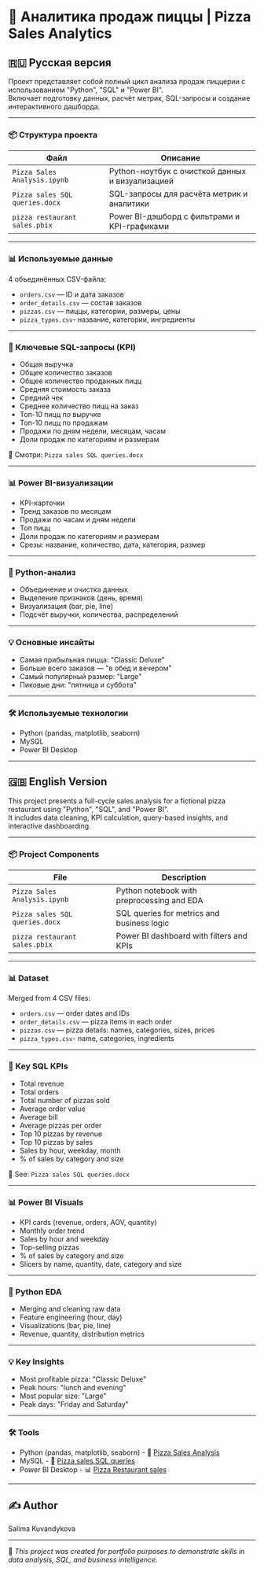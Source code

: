 # 🍕 Аналитика продаж пиццы | Pizza Sales Analytics

## 🇷🇺 Русская версия

Проект представляет собой полный цикл анализа продаж пиццерии с использованием "Python", "SQL" и "Power BI".  
Включает подготовку данных, расчёт метрик, SQL-запросы и создание интерактивного дашборда.

---

### 📦 Структура проекта

| Файл                             | Описание                                              |
|----------------------------------|-------------------------------------------------------|
| `Pizza Sales Analysis.ipynb`     | Python-ноутбук с очисткой данных и визуализацией      |
| `Pizza sales SQL queries.docx`   | SQL-запросы для расчёта метрик и аналитики            |
| `pizza restaurant sales.pbix`    | Power BI-дэшборд с фильтрами и KPI-графиками          |

---

### 📊 Используемые данные

4 объединённых CSV-файла:

- `orders.csv` — ID и дата заказов  
- `order_details.csv` — состав заказов  
- `pizzas.csv` — пиццы, категории, размеры, цены
- `pizza_types.csv`- название, категории, ингредиенты

---

### 🧮 Ключевые SQL-запросы (KPI)

- Общая выручка  
- Общее количество заказов  
- Общее количество проданных пицц
- Средняя стоимость заказа
- Средний чек  
- Среднее количество пицц на заказ 
- Топ-10 пицц по выручке 
- Топ-10 пицц по продажам  
- Продажи по дням недели, месяцам, часам  
- Доли продаж по категориям и размерам

📄 Смотри: `Pizza sales SQL queries.docx`

---

### 📊 Power BI-визуализации

- KPI-карточки  
- Тренд заказов по месяцам  
- Продажи по часам и дням недели  
- Топ пицц  
- Доли продаж по категориям и размерам  
- Срезы: название, количество, дата, категория, размер

---

### 🧪 Python-анализ

- Объединение и очистка данных  
- Выделение признаков (день, время)  
- Визуализация (bar, pie, line)  
- Подсчёт выручки, количества, распределений

---

### 💡 Основные инсайты

- Самая прибыльная пицца: "Classic Deluxe"  
- Больше всего заказов — "в обед и вечером"  
- Самый популярный размер: "Large"  
- Пиковые дни: "пятница и суббота"

---

### 🛠 Используемые технологии

- Python (pandas, matplotlib, seaborn)  
- MySQL  
- Power BI Desktop

---

## 🇬🇧 English Version

This project presents a full-cycle sales analysis for a fictional pizza restaurant using "Python", "SQL", and "Power BI".  
It includes data cleaning, KPI calculation, query-based insights, and interactive dashboarding.

---

### 📦 Project Components

| File                            | Description                                          |
|----------------------------------|------------------------------------------------------|
| `Pizza Sales Analysis.ipynb`     | Python notebook with preprocessing and EDA           |
| `Pizza sales SQL queries.docx`   | SQL queries for metrics and business logic           |
| `pizza restaurant sales.pbix`    | Power BI dashboard with filters and KPIs             |

---

### 📊 Dataset

Merged from 4 CSV files:

- `orders.csv` — order dates and IDs  
- `order_details.csv` — pizza items in each order  
- `pizzas.csv` — pizza details: names, categories, sizes, prices
- `pizza_types.csv`- name, categories, ingredients
---

### 🧮 Key SQL KPIs

- Total revenue  
- Total orders
- Total number of pizzas sold  
- Average order value 
- Average bill 
- Average pizzas per order 
- Top 10 pizzas by revenue 
- Top 10 pizzas by sales  
- Sales by hour, weekday, month  
- % of sales by category and size

📄 See: `Pizza sales SQL queries.docx`

---

### 📊 Power BI Visuals

- KPI cards (revenue, orders, AOV, quantity)  
- Monthly order trend  
- Sales by hour and weekday  
- Top-selling pizzas  
- % of sales by category and size  
- Slicers by name, quantity, date, category and size

---

### 🧪 Python EDA

- Merging and cleaning raw data  
- Feature engineering (hour, day)  
- Visualizations (bar, pie, line)  
- Revenue, quantity, distribution metrics

---

### 💡 Key Insights

- Most profitable pizza: "Classic Deluxe"  
- Peak hours: "lunch and evening"  
- Most popular size: "Large"  
- Peak days: "Friday and Saturday"

---

### 🛠 Tools

- Python (pandas, matplotlib, seaborn)  - 📄 [Pizza Sales Analysis](Pizza%20Sales%20Analysis.ipynb)
- MySQL  - 🧩 [Pizza sales SQL queries](Pizza%20sales%20SQL%20queries.pdf)
- Power BI Desktop - 📊 [Pizza Restaurant sales](pizza%20restaurant%20sales.pbix)

---

## ✍️ Author

Salima Kuvandykova

---
📌 *This project was created for portfolio purposes to demonstrate skills in data analysis, SQL, and business intelligence.*


